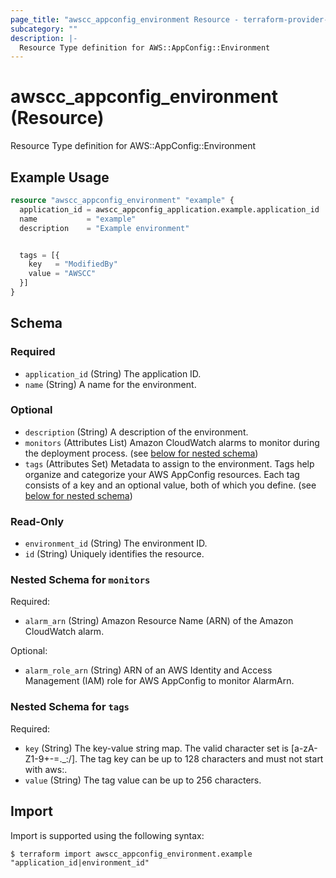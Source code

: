 ```yaml
---
page_title: "awscc_appconfig_environment Resource - terraform-provider-awscc"
subcategory: ""
description: |-
  Resource Type definition for AWS::AppConfig::Environment
---
```


# awscc_appconfig_environment (Resource)

Resource Type definition for AWS::AppConfig::Environment

## Example Usage

```terraform
resource "awscc_appconfig_environment" "example" {
  application_id = awscc_appconfig_application.example.application_id
  name           = "example"
  description    = "Example environment"


  tags = [{
    key   = "ModifiedBy"
    value = "AWSCC"
  }]
}
```

<!-- schema generated by tfplugindocs -->
## Schema

### Required

- `application_id` (String) The application ID.
- `name` (String) A name for the environment.

### Optional

- `description` (String) A description of the environment.
- `monitors` (Attributes List) Amazon CloudWatch alarms to monitor during the deployment process. (see [below for nested schema](#nestedatt--monitors))
- `tags` (Attributes Set) Metadata to assign to the environment. Tags help organize and categorize your AWS AppConfig resources. Each tag consists of a key and an optional value, both of which you define. (see [below for nested schema](#nestedatt--tags))

### Read-Only

- `environment_id` (String) The environment ID.
- `id` (String) Uniquely identifies the resource.

<a id="nestedatt--monitors"></a>
### Nested Schema for `monitors`

Required:

- `alarm_arn` (String) Amazon Resource Name (ARN) of the Amazon CloudWatch alarm.

Optional:

- `alarm_role_arn` (String) ARN of an AWS Identity and Access Management (IAM) role for AWS AppConfig to monitor AlarmArn.


<a id="nestedatt--tags"></a>
### Nested Schema for `tags`

Required:

- `key` (String) The key-value string map. The valid character set is [a-zA-Z1-9+-=._:/]. The tag key can be up to 128 characters and must not start with aws:.
- `value` (String) The tag value can be up to 256 characters.

## Import

Import is supported using the following syntax:

```shell
$ terraform import awscc_appconfig_environment.example "application_id|environment_id"
```